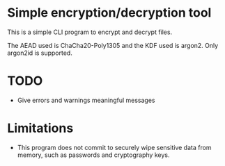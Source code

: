 # Simple encryption/decryption tool

This is a simple CLI program to encrypt and decrypt files.

The AEAD used is ChaCha20-Poly1305 and the KDF used is argon2. Only argon2id is supported.

# TODO

- Give errors and warnings meaningful messages

# Limitations

- This program does not commit to securely wipe sensitive data from memory, such as passwords and cryptography keys.
